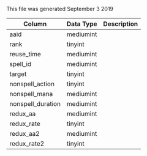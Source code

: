 This file was generated September 3 2019

| Column            | Data Type | Description |
| ----------------- | --------- | ----------- |
| aaid              | mediumint |             |
| rank              | tinyint   |             |
| reuse_time        | mediumint |             |
| spell_id          | mediumint |             |
| target            | tinyint   |             |
| nonspell_action   | tinyint   |             |
| nonspell_mana     | mediumint |             |
| nonspell_duration | mediumint |             |
| redux_aa          | mediumint |             |
| redux_rate        | tinyint   |             |
| redux_aa2         | mediumint |             |
| redux_rate2       | tinyint   |             |